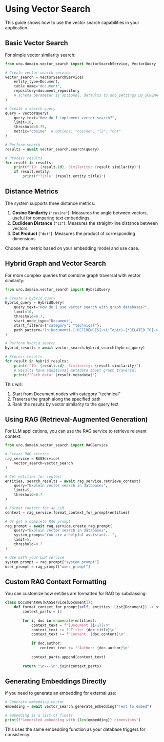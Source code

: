 # Using Vector Search

This guide shows how to use the vector search capabilities in your application.

## Basic Vector Search

For simple vector similarity search:

```python
from uno.domain.vector_search import VectorSearchService, VectorQuery

# Create vector search service
vector_search = VectorSearchService(
    entity_type=Document,
    table_name="document",
    repository=document_repository
    # schema parameter is optional, defaults to uno_settings.DB_SCHEMA
)

# Create a search query
query = VectorQuery(
    query_text="How do I implement vector search?",
    limit=10,
    threshold=0.75,
    metric="cosine"  # Options: "cosine", "l2", "dot"
)

# Perform search
results = await vector_search.search(query)

# Process results
for result in results:
    print(f"ID: {result.id}, Similarity: {result.similarity}")
    if result.entity:
        print(f"Title: {result.entity.title}")
```

## Distance Metrics

The system supports three distance metrics:

1. **Cosine Similarity** (`"cosine"`): Measures the angle between vectors, useful for comparing text embeddings.
2. **Euclidean Distance** (`"l2"`): Measures the straight-line distance between vectors.
3. **Dot Product** (`"dot"`): Measures the product of corresponding dimensions.

Choose the metric based on your embedding model and use case.

## Hybrid Graph and Vector Search

For more complex queries that combine graph traversal with vector similarity:

```python
from uno.domain.vector_search import HybridQuery

# Create a hybrid query
hybrid_query = HybridQuery(
    query_text="How do I use vector search with graph databases?",
    limit=10,
    threshold=0.7,
    start_node_type="Document",
    start_filters={"category": "technical"},
    path_pattern="(n:Document)-[:REFERENCES]->(:Topic)-[:RELATED_TO]->(end_node:Document)"
)

# Perform hybrid search
hybrid_results = await vector_search.hybrid_search(hybrid_query)

# Process results
for result in hybrid_results:
    print(f"ID: {result.id}, Similarity: {result.similarity}")
    # Results have additional metadata about graph traversal
    print(f"Path data: {result.metadata}")
```

This will:
1. Start from Document nodes with category "technical"
2. Traverse the graph along the specified path
3. Rank the results by vector similarity to the query text

## Using RAG (Retrieval-Augmented Generation)

For LLM applications, you can use the RAG service to retrieve relevant context:

```python
from uno.domain.vector_search import RAGService

# Create RAG service
rag_service = RAGService(
    vector_search=vector_search
)

# Get entities for context
entities, search_results = await rag_service.retrieve_context(
    query="Explain vector search in databases",
    limit=5,
    threshold=0.7
)

# Format context for an LLM
context = rag_service.format_context_for_prompt(entities)

# Or get a complete RAG prompt
rag_prompt = await rag_service.create_rag_prompt(
    query="Explain vector search in databases",
    system_prompt="You are a helpful assistant...",
    limit=5,
    threshold=0.7
)

# Use with your LLM service
system_prompt = rag_prompt["system_prompt"]
user_prompt = rag_prompt["user_prompt"]
```

## Custom RAG Context Formatting

You can customize how entities are formatted for RAG by subclassing:

```python
class DocumentRAG(RAGService[Document]):
    def format_context_for_prompt(self, entities: List[Document]) -> str:
        context_parts = []
        
        for i, doc in enumerate(entities):
            context_text = f"[Document {i+1}]\n"
            context_text += f"Title: {doc.title}\n"
            context_text += f"Content: {doc.content}\n"
            
            if doc.author:
                context_text += f"Author: {doc.author}\n"
                
            context_parts.append(context_text)
        
        return "\n---\n".join(context_parts)
```

## Generating Embeddings Directly

If you need to generate an embedding for external use:

```python
# Generate embedding vector
embedding = await vector_search.generate_embedding("Text to embed")

# embedding is a list of floats
print(f"Generated embedding with {len(embedding)} dimensions")
```

This uses the same embedding function as your database triggers for consistency.